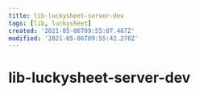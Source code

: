 ```yaml
---
title: lib-luckysheet-server-dev
tags: [lib, luckysheet]
created: '2021-05-06T09:55:07.467Z'
modified: '2021-05-06T09:55:42.270Z'
---
```


# lib-luckysheet-server-dev


